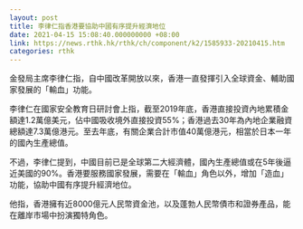 ```yaml
---
layout: post
title: 李律仁指香港要協助中國有序提升經濟地位
date: 2021-04-15 15:08:40.000000000 +08:00
link: https://news.rthk.hk/rthk/ch/component/k2/1585933-20210415.htm
categories: rthk
---
```


金發局主席李律仁指，自中國改革開放以來，香港一直發揮引入全球資金、輔助國家發展的「輸血」功能。

李律仁在國家安全教育日研討會上指，截至2019年底，香港直接投資內地累積金額達1.2萬億美元，佔中國吸收境外直接投資55%；香港過去30年為內地企業融資總額達7.3萬億港元。至去年底，有關企業合計市值40萬億港元，相當於日本一年的國內生產總值。

不過，李律仁提到，中國目前已是全球第二大經濟體，國內生產總值或在5年後逼近美國的90%。香港要服務國家發展，需要在「輸血」角色以外，增加「造血」功能，協助中國有序提升經濟地位。

他指，香港擁有近8000億元人民幣資金池，以及蓬勃人民幣債市和證券產品，能在離岸市場中扮演獨特角色。
